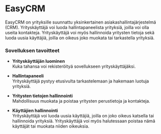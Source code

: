 # EasyCRM

EasyCRM on yrityksille suunnattu yksinkertainen asiakashallintajärjestelmä (CRM). Yrityskäyttäjä voi luoda hallintapaneelista yrityksiä, joilla voi olla useita kontakteja. Yrityskäyttäjä voi myös hallinnoida yritysten tietoja sekä luoda uusia käyttäjiä, joilla on oikeus joko muokata tai tarkastella yrityksiä.

### Sovelluksen tavoitteet

- **Yrityskäyttäjän luominen**  
  Kuka tahansa voi rekisteröityä sovellukseen yrityskäyttäjäksi.

- **Hallintapaneeli**  
  Yrityskäyttäjä pystyy etusivulta tarkastelemaan ja hakemaan luotuja yrityksiä.

- **Yritysten tietojen hallinnointi**  
  Mahdollisuus muokata ja poistaa yritysten perustietoja ja kontakteja.

- **Käyttäjien hallinnointi**  
  Yrityskäyttäjä voi luoda uusia käyttäjiä, joilla on joko oikeus katsella tai hallinnoida yrityksiä. Yrityskäyttäjä voi myös halutessaan poistaa nämä käyttäjät tai muokata niiden oikeuksia.